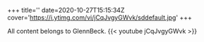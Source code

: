 +++
title=''
date=2020-10-27T15:15:34Z
cover='https://i.ytimg.com/vi/jCqJvgyGWvk/sddefault.jpg'
+++

All content belongs to GlennBeck.
{{< youtube jCqJvgyGWvk >}}
